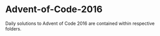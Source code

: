 # Advent-of-Code-2016
Daily solutions to Advent of Code 2016 are contained within respective folders.

